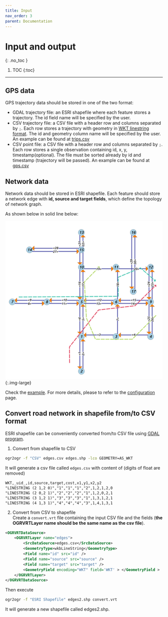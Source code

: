```yaml
---
title: Input
nav_order: 3
parent: Documentation
---
```


# Input and output
{: .no_toc }

1. TOC
{:toc}

---

## GPS data

GPS trajectory data should be stored in one of the two format:
- GDAL trajectory file: an ESRI shapefile where each feature stores a trajectory. The id field name will be specified by the user.
- CSV trajectory file: a CSV file with a header row and columns separated by `;`. Each row stores a trajectory with geometry in [WKT linestring format](https://en.wikipedia.org/wiki/Well-known_text_representation_of_geometry). The id and geometry column name will be specified by the user. An example can be found at [trips.csv](https://github.com/cyang-kth/fmm/blob/master/example/data/trips.csv)
- CSV point file: a CSV file with a header row and columns separated by `;`. Each row stores a single observation containing id, x, y, timestamp(optional). The file must be sorted already by id and timestamp (trajectory will be passed). An example can be found at [gps.csv](https://github.com/cyang-kth/fmm/blob/master/example/data/gps.csv)

## Network data

Network data should be stored in ESRI shapefile. Each feature should store a network edge with **id, source and target fields**, which define the topology of network graph.

As shown below in solid line below:

![Network](/assets/images/network.png){:.img-large}

Check the [example](/docs/example). For more details, please to refer to the [configuration](/docs/documentation/configuration) page.

## Convert road network in shapefile from/to CSV format

ESRI shapefile can be conveniently converted from/to CSV file using [GDAL program](https://gdal.org/programs/index.html).

1. Convert from shapefile to CSV  
```bash
ogr2ogr -f "CSV" edges.csv edges.shp -lco GEOMETRY=AS_WKT
```
It will generate a csv file called `edges.csv` with content of (digits of float are removed)
```
WKT,_uid_,id,source,target,cost,x1,y1,x2,y2
"LINESTRING (2 1,2 0)","1","1","1","2",1,2,1,2,0
"LINESTRING (2 0,2 1)","2","2","2","1",1,2,0,2,1
"LINESTRING (3 1,2 1)","3","3","3","1",1,3,1,2,1
"LINESTRING (4 1,3 1)","4","4","4","3",1,4,1,3,1
```

2. Convert from CSV to shapefile  
Create a `convert.vrt` file containing the input CSV file and the fields (**the OGRVRTLayer name should be the same name as the csv file**).

```xml
<OGRVRTDataSource>
    <OGRVRTLayer name="edges">
        <SrcDataSource>edges.csv</SrcDataSource>
        <GeometryType>wkbLineString</GeometryType>
        <Field name="id" src="id" />
        <Field name="source" src="source" />
        <Field name="target" src="target" />
        <GeometryField encoding="WKT" field='WKT' > </GeometryField >
    </OGRVRTLayer>
</OGRVRTDataSource>
```

Then execute  
```bash
ogr2ogr -f "ESRI Shapefile" edges2.shp convert.vrt
```
It will generate a new shapefile called edges2.shp.
